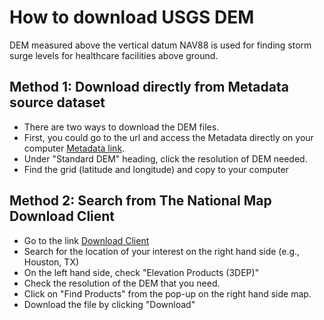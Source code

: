 # How to download USGS DEM

DEM measured above the vertical datum NAV88 is used for finding storm surge levels for healthcare facilities above ground.

## Method 1: Download directly from Metadata source dataset

- There are two ways to download the DEM files.
- First, you could go to the url and access the Metadata directly on your computer [Metadata link](https://www.usgs.gov/core-science-systems/ngp/ss/3dep-product-metadata).
- Under "Standard DEM" heading, click the resolution of DEM needed.
- Find the grid (latitude and longitude) and copy to your computer

## Method 2: Search from The National Map Download Client

- Go to the link [Download Client](https://viewer.nationalmap.gov/basic/?basemap=b1&category=ned,nedsrc&title=3DEP%20View)
- Search for the location of your interest on the right hand side (e.g., Houston, TX)
- On the left hand side, check "Elevation Products (3DEP)"
- Check the resolution of the DEM that you need.
- Click on "Find Products" from the pop-up on the right hand side map.
- Download the file by clicking "Download"



<!-- [someref]: http://example.com "rich web apps"
[MarkdownREF]: http://daringfireball.net/projects/markdown/basics
[gfm]: http://github.github.com/github-flavored-markdown/
 -->

